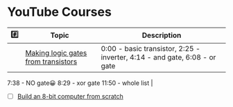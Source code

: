 # YouTube Courses

| :hash: | Topic | Description |
|-|-|-|
| | [Making logic gates from transistors](https://www.youtube.com/watch?v=sTu3LwpF6XI) | 0:00 - basic transistor, 2:25 - inverter, 4:14 - and gate, 6:08 - or gate
7:38 - NO gate😀
8:29 - xor gate
11:50 - whole list |



- [ ] [Build an 8-bit computer from scratch](https://eater.net/8bit)

